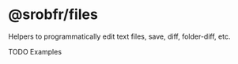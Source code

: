 # @srobfr/files

Helpers to programmatically edit text files, save, diff, folder-diff, etc.

TODO Examples
